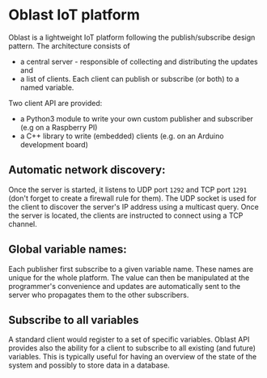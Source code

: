 # Oblast IoT platform
Oblast is a lightweight IoT platform following the publish/subscribe design pattern. The architecture consists of
 - a central server - responsible of collecting and distributing the updates and
 - a list of clients. Each client can publish or subscribe (or both) to a named
 variable.

Two client API are provided:
 - a Python3 module to write your own custom publisher and subscriber (e.g on a Raspberry PI)
 - a C++ library to write (embedded) clients (e.g. on an Arduino development
board)

## Automatic network discovery:
Once the server is started, it listens to UDP port `1292` and TCP port `1291` (don't forget to create a firewall rule for them). The UDP socket is used for the client to discover the server's IP address using a multicast query. Once the server is located, the clients are instructed to connect using a TCP channel.

## Global variable names:
Each publisher first subscribe to a given variable name. These names are unique for the whole platform. The value can then be manipulated at the programmer's convenience and updates are automatically sent to the server who propagates them to the other subscribers.

## Subscribe to all variables
A standard client would register to a set of specific variables. Oblast API provides also the ability for a client to subscribe to all existing (and future) variables. This is typically useful for having an overview of the state of the system and possibly to store data in a database.
